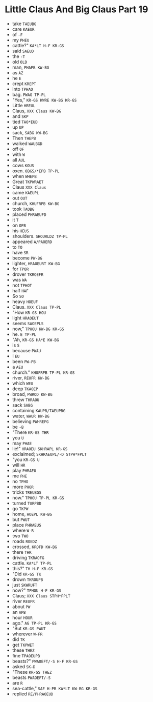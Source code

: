 # Little Claus And Big Claus Part 19

* take `TAEUBG`
* care `KAEUR`
* of `-F`
* my `PHEU`
* cattle?" `KA*LT H-F KR-GS`
* said `SAEUD`
* the `-T`
* old `OLD`
* man, `PHAPB KW-BG`
* as `AZ`
* he `E`
* crept `KREPT`
* into `TPHAO`
* bag. `PWAG TP-PL`
* "Yes," `KR-GS KWRE KW-BG KR-GS`
* Little `HREUL`
* Claus, `XXX Claus KW-BG`
* and `SKP`
* tied `TAO*EUD`
* up `UP`
* sack, `SABG KW-BG`
* Then `THEPB`
* walked `WAUBGD`
* off `OF`
* with `W`
* all `AUL`
* cows `KOUS`
* oxen. `OBGS/*EPB TP-PL`
* when `WHEPB`
* Great `TKPWRAET`
* Claus `XXX Claus`
* came `KAEUPL`
* out `OUT`
* church, `KHUFRPB KW-BG`
* took `TAOBG`
* placed `PHRAEUFD`
* it `T`
* on `OPB`
* his `HEUS`
* shoulders. `SHOURLDZ TP-PL`
* appeared `A/PAOERD`
* to `TO`
* have `SR`
* become `PW-BG`
* lighter, `HRAOEURT KW-BG`
* for `TPOR`
* drover `TKROEFR`
* was `WA`
* not `TPHOT`
* half `HAF`
* So `SO`
* heavy `HOEUF`
* Claus. `XXX Claus TP-PL`
* "How `KR-GS HOU`
* light `HRAOEUT`
* seems `SAOEPLS`
* now," `TPHOU KW-BG KR-GS`
* he. `E TP-PL`
* "Ah, `KR-GS HA*E KW-BG`
* is `S`
* because `PWAU`
* I `EU`
* been `PW-PB`
* a `AEU`
* church." `KHUFRPB TP-PL KR-GS`
* river, `REUFR KW-BG`
* which `WEU`
* deep `TKAOEP`
* broad, `PWROD KW-BG`
* threw `THRAOU`
* sack `SABG`
* containing `KAUPB/TAEUPBG`
* water, `WAUR KW-BG`
* believing `PWHREFG`
* be `-B`
* "There `KR-GS THR`
* you `U`
* may `PHAE`
* lie!" `HRAOEU SKHRAPL KR-GS`
* exclaimed; `SKHRAEUPL/-D STPH*FPLT`
* "you `KR-GS U`
* will `HR`
* play `PHRAEU`
* me `PHE`
* no `TPHO`
* more `PHOR`
* tricks `TREUBGS`
* now." `TPHOU TP-PL KR-GS`
* turned `TURPBD`
* go `TKPW`
* home, `HOEPL KW-BG`
* but `PWUT`
* place `PHRAEUS`
* where `W-R`
* two `TWO`
* roads `ROEDZ`
* crossed, `KROFD KW-BG`
* there `THR`
* driving `TKRAOFG`
* cattle. `KA*LT TP-PL`
* this?" `TH H-F KR-GS`
* "Did `KR-GS TK`
* drown `TKROUPB`
* just `SKWRUFT`
* now?" `TPHOU H-F KR-GS`
* Claus; `XXX Claus STPH*FPLT`
* river `REUFR`
* about `PW`
* an `APB`
* hour `HOUR`
* ago." `AG TP-PL KR-GS`
* "But `KR-GS PWUT`
* wherever `W-FR`
* did `TK`
* get `TKPWET`
* these `THEZ`
* fine `TPAOEUPB`
* beasts?" `PWAOEFT/-S H-F KR-GS`
* asked `SK-D`
* "These `KR-GS THEZ`
* beasts `PWAOEFT/-S`
* are `R`
* sea-cattle," `SAE H-PB KA*LT KW-BG KR-GS`
* replied `RE/PHRAOEUD`
